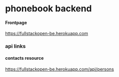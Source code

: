 # phonebook backend

#### Frontpage

https://fullstackopen-be.herokuapp.com


### api links

#### contacts resource

https://fullstackopen-be.herokuapp.com/api/persons
